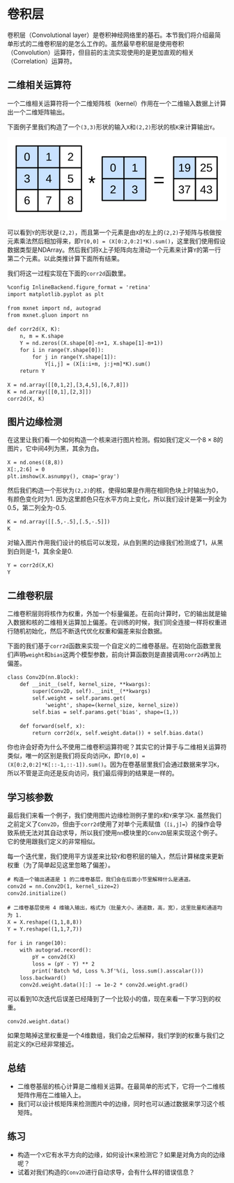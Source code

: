 # 卷积层

卷积层（Convolutional layer）是卷积神经网络里的基石。本节我们将介绍最简单形式的二维卷积层的是怎么工作的。虽然最早卷积层是使用卷积（Convolution）运算符，但目前的主流实现使用的是更加直观的相关（Correlation）运算符。

## 二维相关运算符

一个二维相关运算符将一个二维矩阵核（kernel）作用在一个二维输入数据上计算出一个二维矩阵输出。

下面例子里我们构造了一个`(3,3)`形状的输入`X`和`(2,2)`形状的核`K`来计算输出`Y`。

![](../img/correlation.svg)

可以看到`Y`的形状是`(2,2)`，而且第一个元素是由`X`的左上的`(2,2)`子矩阵与核做按元素乘法然后相加得来，即`Y[0,0] = (X[0:2,0:2]*K).sum()`，这里我们使用假设数据类型是NDArray。然后我们将`X`上子矩阵向左滑动一个元素来计算`Y`的第一行第二个元素。以此类推计算下面所有结果。

我们将这一过程实现在下面的`corr2d`函数里。

```{.python .input  n=21}
%config InlineBackend.figure_format = 'retina'
import matplotlib.pyplot as plt

from mxnet import nd, autograd
from mxnet.gluon import nn

def corr2d(X, K):
    n, m = K.shape
    Y = nd.zeros((X.shape[0]-n+1, X.shape[1]-m+1))
    for i in range(Y.shape[0]):
        for j in range(Y.shape[1]):
            Y[i,j] = (X[i:i+m, j:j+m]*K).sum()
    return Y

X = nd.array([[0,1,2],[3,4,5],[6,7,8]])
K = nd.array([[0,1],[2,3]])
corr2d(X, K)
```

## 图片边缘检测

在这里让我们看一个如何构造一个核来进行图片检测。假如我们定义一个$8\times 8$的图片，它中间4列为黑，其余为白。

```{.python .input  n=66}
X = nd.ones((8,8))
X[:,2:6] = 0
plt.imshow(X.asnumpy(), cmap='gray')
```

然后我们构造一个形状为`(2,2)`的核，使得如果是作用在相同色块上时输出为0，有颜色变化时为1. 因为这里颜色只在水平方向上变化，所以我们设计是第一列全为0.5，第二列全为-0.5.

```{.python .input  n=67}
K = nd.array([[.5,-.5],[.5,-.5]])
K
```

对输入图片作用我们设计的核后可以发现，从白到黑的边缘我们检测成了1，从黑到白则是-1，其余全是0.

```{.python .input  n=69}
Y = corr2d(X,K)
Y
```

## 二维卷积层

二维卷积层则将核作为权重，外加一个标量偏差。在前向计算时，它的输出就是输入数据和核的二维相关运算加上偏差。在训练的时候，我们同全连接一样将权重进行随机初始化，然后不断迭代优化权重和偏差来拟合数据。

下面的我们基于`corr2d`函数来实现一个自定义的二维卷基层。在初始化函数里我们声明`weight`和`bias`这两个模型参数，前向计算函数则是直接调用`corr2d`再加上偏差。

```{.python .input  n=70}
class Conv2D(nn.Block):
    def __init__(self, kernel_size, **kwargs):
        super(Conv2D, self).__init__(**kwargs)
        self.weight = self.params.get(
            'weight', shape=(kernel_size, kernel_size))
        self.bias = self.params.get('bias', shape=(1,))

    def forward(self, x):
        return corr2d(x, self.weight.data()) + self.bias.data()
```

你也许会好奇为什么不使用二维卷积运算符呢？其实它的计算于与二维相关运算符类似，唯一的区别是我们将反向访问`K`，即`Y[0,0] = (X[0:2,0:2]*K[::-1,::-1]).sum()`。因为在卷基层里我们会通过数据来学习`K`，所以不管是正向还是反向访问，我们最后得到的结果是一样的。

## 学习核参数

最后我们来看一个例子，我们使用图片边缘检测例子里的`X`和`Y`来学习`K`. 虽然我们之前定义了`Conv2D`，但由于`corr2d`使用了对单个元素赋值（`[i,j]=`）的操作会导致系统无法对其自动求导，所以我们使用`nn`模块里的`Conv2D`层来实现这个例子。它的使用跟我们定义的非常相似。

每一个迭代里，我们使用平方误差来比较`Y`和卷积层的输入，然后计算梯度来更新权重（为了简单起见这里忽略了偏差）。

```{.python .input  n=83}
# 构造一个输出通道是 1 的二维卷基层，我们会在后面小节里解释什么是通道。
conv2d = nn.Conv2D(1, kernel_size=2)
conv2d.initialize()

# 二维卷基层使用 4 维输入输出，格式为（批量大小，通道数，高，宽），这里批量和通道均为 1.
X = X.reshape((1,1,8,8))
Y = Y.reshape((1,1,7,7))

for i in range(10):
    with autograd.record():
        pY = conv2d(X)
        loss = (pY - Y) ** 2
        print('Batch %d, Loss %.3f'%(i, loss.sum().asscalar()))
    loss.backward()
    conv2d.weight.data()[:] -= 1e-2 * conv2d.weight.grad()
```

可以看到10次迭代后误差已经降到了一个比较小的值，现在来看一下学习到的权重。

```{.python .input}
conv2d.weight.data()
```

如果忽略掉这里权重是一个4维数组，我们会之后解释，我们学到的权重与我们之前定义的`K`已经非常接近。

## 总结

- 二维卷基层的核心计算是二维相关运算。在最简单的形式下，它将一个二维核矩阵作用在二维输入上。
- 我们可以设计核矩阵来检测图片中的边缘，同时也可以通过数据来学习这个核矩阵。

## 练习

- 构造一个`X`它有水平方向的边缘，如何设计`K`来检测它？如果是对角方向的边缘呢？
- 试着对我们构造的`Conv2D`进行自动求导，会有什么样的错误信息？
